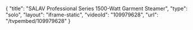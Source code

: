 {
    "title": "SALAV Professional Series 1500-Watt Garment Steamer",
    "type": "solo",
    "layout": "iframe-static",
    "videoId": "109979628",
    "url": "\/tvpembed\/109979628"
}